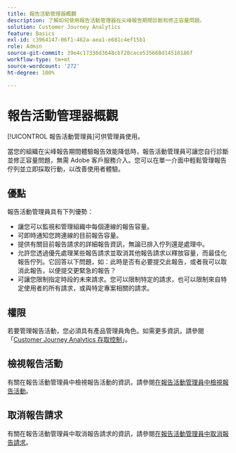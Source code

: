 ```yaml
---
title: 報告活動管理器概觀
description: 了解如何使用報告活動管理器在尖峰報告期間診斷和修正容量問題。
solution: Customer Journey Analytics
feature: Basics
exl-id: c3964147-06f1-462a-aea1-e681c4ef15b1
role: Admin
source-git-commit: 39e4c17336d3648cbf20cace535668d14510186f
workflow-type: tm+mt
source-wordcount: '272'
ht-degree: 100%

---
```


# 報告活動管理器概觀

[!UICONTROL 報告活動管理員]可供管理員使用。

當您的組織在尖峰報告期間體驗報告效能降低時，報告活動管理員可讓您自行診斷並修正容量問題，無需 Adobe 客戶服務介入。您可以在單一介面中輕鬆管理報告佇列並立即採取行動，以改善使用者體驗。

## 優點

報告活動管理員具有下列優勢：

* 讓您可以監視和管理組織中每個連線的報告容量。
* 可即時通知您跨連線的目前報告容量。
* 提供有關目前報告請求的詳細報告資訊，無論已排入佇列還是處理中。
* 允許您透過優先處理某些報告請求並取消其他報告請求以釋放容量，而最佳化報告佇列。它回答以下問題，如：此時是否有必要提交此報告，或者我可以取消此報告，以便提交更緊急的報告？
* 可讓您限制指定時段的未來請求。您可以限制特定的請求，也可以限制來自特定使用者的所有請求，或與特定專案相關的請求。

## 權限

<!-- update for CJA -->

若要管理報告活動，您必須具有產品管理員角色。如需更多資訊，請參閱「[Customer Journey Analytics 存取控制](/help/technotes/access-control.md)」。

## 檢視報告活動

有關在報告活動管理員中檢視報告活動的資訊，請參閱[在報告活動管理員中檢視報告活動](/help/reporting-activity-manager/reporting-activity.md)。

## 取消報告請求

有關在報告活動管理員中取消報告請求的資訊，請參閱[在報告活動管理員中取消報告請求](/help/reporting-activity-manager/reporting-activity-cancel-requests.md)。
